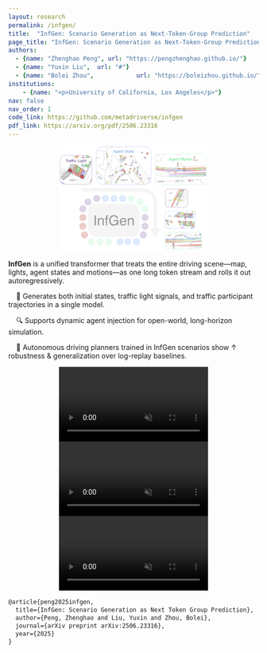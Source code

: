 ```yaml
---
layout: research
permalink: /infgen/
title:  "InfGen: Scenario Generation as Next-Token-Group Prediction"
page_title: "InfGen: Scenario Generation as Next-Token-Group Prediction"
authors:
  - {name: "Zhenghao Peng", url: "https://pengzhenghao.github.io/"}
  - {name: "Yuxin Liu",  url: "#"}
  - {name: "Bolei Zhou",            url: "https://boleizhou.github.io/"}
institutions:
    - {name: "<p>University of California, Los Angeles</p>"}
nav: false
nav_order: 1
code_link: https://github.com/metadriverse/infgen
pdf_link: https://arxiv.org/pdf/2506.23316
---
```



<style>
.video-container {
  position: relative;
  max-width: 100%; /* Adjust this value to control the maximum width of the video container */
  margin: 0 auto 0; /* Optional: center the video container horizontally */
}

.video-container video {
  display: block;
  margin: 0 auto;
  max-width: 100%;
  max-height: 100%;
}


.video-grid {
    display: grid;
    grid-template-columns: 1fr 1fr; /* Creates two columns */
    grid-gap: 20px; /* Space between videos */
}
.video iframe {
    width: 100%; /* Ensures iframe takes the full width of the container */
    height: 250px; /* Fixed height for all videos */
}

@media (max-width: 600px) {
    .video-grid {
        grid-template-columns: 1fr; /* Stacks videos into a single column on small screens */
    }
}
</style>




<div class="img-container" style="width: 60%; margin: auto auto;">
    <img src="../assets/img/infgen/teaser.png" class="my-image" alt="Image" />
</div>


 **InfGen** is a unified transformer that treats the entire driving scene—map, lights, agent states and motions—as one long token stream and rolls it out autoregressively.  


&nbsp;
&nbsp;
:traffic_light:
Generates both initial states, traffic light signals, and traffic participant trajectories in a single model.

&nbsp;
&nbsp;
:mag: Supports dynamic agent injection for open-world, long-horizon simulation.

&nbsp;
&nbsp;
:rocket: Autonomous driving planners trained in InfGen scenarios show ↑ robustness & generalization over log-replay baselines.


<!--research-section-splitter-->

<div class="video-container">
  <video loop autoplay muted playsinline src="../assets/img/infgen/infgen_generated_scenario.mp4"></video>
</div>


<div class="video-container">
  <video loop autoplay muted playsinline src="../assets/img/infgen/infgen_densified_scenario.mp4"></video>
</div>


<div class="video-container">
  <video loop autoplay muted playsinline src="../assets/img/infgen/infgen_densified_and_extended_scenario.mp4"></video>
</div>


<!--research-section-splitter-->

<pre><code class="language-plain">@article{peng2025infgen,
  title={InfGen: Scenario Generation as Next Token Group Prediction},
  author={Peng, Zhenghao and Liu, Yuxin and Zhou, Bolei},
  journal={arXiv preprint arXiv:2506.23316},
  year={2025}
}
</code></pre>